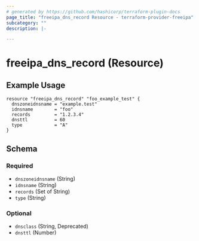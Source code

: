 ```yaml
---
# generated by https://github.com/hashicorp/terraform-plugin-docs
page_title: "freeipa_dns_record Resource - terraform-provider-freeipa"
subcategory: ""
description: |-

---
```


# freeipa_dns_record (Resource)


## Example Usage

```hcl
resource "freeipa_dns_record" "foo_example_test" {
  dnszoneidnsname = "example.test"
  idnsname        = "foo"
  records         = "1.2.3.4"
  dnsttl          = 60
  type            = "A"
}
```


<!-- schema generated by tfplugindocs -->
## Schema

### Required

- `dnszoneidnsname` (String)
- `idnsname` (String)
- `records` (Set of String)
- `type` (String)

### Optional

- `dnsclass` (String, Deprecated)
- `dnsttl` (Number)

